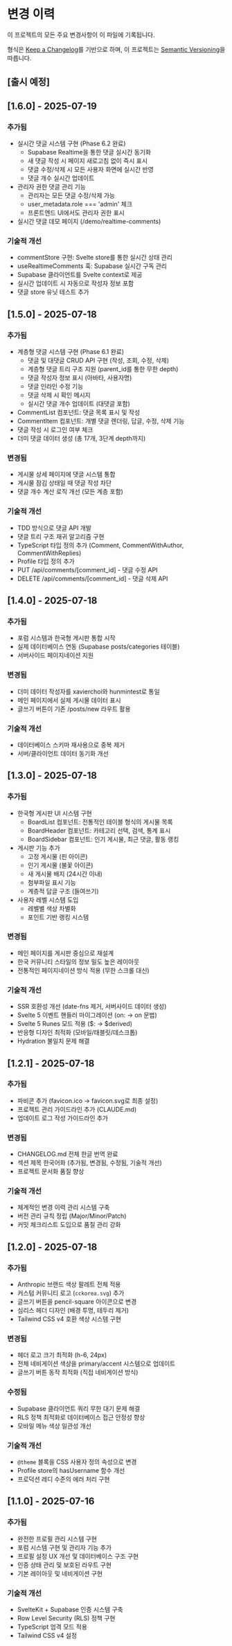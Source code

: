 # 변경 이력

이 프로젝트의 모든 주요 변경사항이 이 파일에 기록됩니다.

형식은 [Keep a Changelog](https://keepachangelog.com/en/1.0.0/)를 기반으로 하며,
이 프로젝트는 [Semantic Versioning](https://semver.org/spec/v2.0.0.html)을 따릅니다.

## [출시 예정]

## [1.6.0] - 2025-07-19

### 추가됨
- 실시간 댓글 시스템 구현 (Phase 6.2 완료)
  - Supabase Realtime을 통한 댓글 실시간 동기화
  - 새 댓글 작성 시 페이지 새로고침 없이 즉시 표시
  - 댓글 수정/삭제 시 모든 사용자 화면에 실시간 반영
  - 댓글 개수 실시간 업데이트
- 관리자 권한 댓글 관리 기능
  - 관리자는 모든 댓글 수정/삭제 가능
  - user_metadata.role === 'admin' 체크
  - 프론트엔드 UI에서도 관리자 권한 표시
- 실시간 댓글 데모 페이지 (/demo/realtime-comments)

### 기술적 개선
- commentStore 구현: Svelte store를 통한 실시간 상태 관리
- useRealtimeComments 훅: Supabase 실시간 구독 관리
- Supabase 클라이언트를 Svelte context로 제공
- 실시간 업데이트 시 자동으로 작성자 정보 포함
- 댓글 store 유닛 테스트 추가

## [1.5.0] - 2025-07-18

### 추가됨
- 계층형 댓글 시스템 구현 (Phase 6.1 완료)
  - 댓글 및 대댓글 CRUD API 구현 (작성, 조회, 수정, 삭제)
  - 계층형 댓글 트리 구조 지원 (parent_id를 통한 무한 depth)
  - 댓글 작성자 정보 표시 (아바타, 사용자명)
  - 댓글 인라인 수정 기능
  - 댓글 삭제 시 확인 메시지
  - 실시간 댓글 개수 업데이트 (대댓글 포함)
- CommentList 컴포넌트: 댓글 목록 표시 및 작성
- CommentItem 컴포넌트: 개별 댓글 렌더링, 답글, 수정, 삭제 기능
- 댓글 작성 시 로그인 여부 체크
- 더미 댓글 데이터 생성 (총 17개, 3단계 depth까지)

### 변경됨
- 게시물 상세 페이지에 댓글 시스템 통합
- 게시물 잠김 상태일 때 댓글 작성 차단
- 댓글 개수 계산 로직 개선 (모든 계층 포함)

### 기술적 개선
- TDD 방식으로 댓글 API 개발
- 댓글 트리 구조 재귀 알고리즘 구현
- TypeScript 타입 정의 추가 (Comment, CommentWithAuthor, CommentWithReplies)
- Profile 타입 정의 추가
- PUT /api/comments/[comment_id] - 댓글 수정 API
- DELETE /api/comments/[comment_id] - 댓글 삭제 API

## [1.4.0] - 2025-07-18

### 추가됨
- 포럼 시스템과 한국형 게시판 통합 시작
- 실제 데이터베이스 연동 (Supabase posts/categories 테이블)
- 서버사이드 페이지네이션 지원

### 변경됨
- 더미 데이터 작성자를 xavierchoi와 hunmintest로 통일
- 메인 페이지에서 실제 게시물 데이터 표시
- 글쓰기 버튼이 기존 /posts/new 라우트 활용

### 기술적 개선
- 데이터베이스 스키마 재사용으로 중복 제거
- 서버/클라이언트 데이터 동기화 개선

## [1.3.0] - 2025-07-18

### 추가됨
- 한국형 게시판 UI 시스템 구현
  - BoardList 컴포넌트: 전통적인 테이블 형식의 게시물 목록
  - BoardHeader 컴포넌트: 카테고리 선택, 검색, 통계 표시
  - BoardSidebar 컴포넌트: 인기 게시물, 최근 댓글, 활동 랭킹
- 게시판 기능 추가
  - 고정 게시물 (핀 아이콘)
  - 인기 게시물 (불꽃 아이콘)
  - 새 게시물 배지 (24시간 이내)
  - 첨부파일 표시 기능
  - 계층적 답글 구조 (들여쓰기)
- 사용자 레벨 시스템 도입
  - 레벨별 색상 차별화
  - 포인트 기반 랭킹 시스템

### 변경됨
- 메인 페이지를 게시판 중심으로 재설계
- 한국 커뮤니티 스타일의 정보 밀도 높은 레이아웃
- 전통적인 페이지네이션 방식 적용 (무한 스크롤 대신)

### 기술적 개선
- SSR 호환성 개선 (date-fns 제거, 서버사이드 데이터 생성)
- Svelte 5 이벤트 핸들러 마이그레이션 (on: → on 문법)
- Svelte 5 Runes 모드 적용 ($: → $derived)
- 반응형 디자인 최적화 (모바일/태블릿/데스크톱)
- Hydration 불일치 문제 해결

## [1.2.1] - 2025-07-18

### 추가됨
- 파비콘 추가 (favicon.ico → favicon.svg로 최종 설정)
- 프로젝트 관리 가이드라인 추가 (CLAUDE.md)
- 업데이트 로그 작성 가이드라인 추가

### 변경됨
- CHANGELOG.md 전체 한글 번역 완료
- 섹션 제목 한국어화 (추가됨, 변경됨, 수정됨, 기술적 개선)
- 프로젝트 문서화 품질 향상

### 기술적 개선
- 체계적인 변경 이력 관리 시스템 구축
- 버전 관리 규칙 정립 (Major/Minor/Patch)
- 커밋 체크리스트 도입으로 품질 관리 강화

## [1.2.0] - 2025-07-18

### 추가됨
- Anthropic 브랜드 색상 팔레트 전체 적용
- 커스텀 커뮤니티 로고 (`cckorea.svg`) 추가
- 글쓰기 버튼을 pencil-square 아이콘으로 변경
- 심리스 헤더 디자인 (배경 투명, 테두리 제거)
- Tailwind CSS v4 호환 색상 시스템 구현

### 변경됨
- 헤더 로고 크기 최적화 (h-6, 24px)
- 전체 네비게이션 색상을 primary/accent 시스템으로 업데이트
- 글쓰기 버튼 동작 최적화 (직접 네비게이션 방식)

### 수정됨
- Supabase 클라이언트 쿼리 무한 대기 문제 해결
- RLS 정책 최적화로 데이터베이스 접근 안정성 향상
- 모바일 메뉴 색상 일관성 개선

### 기술적 개선
- `@theme` 블록을 CSS 사용자 정의 속성으로 변경
- Profile store의 hasUsername 함수 개선
- 프로덕션 레디 수준의 에러 처리 구현

## [1.1.0] - 2025-07-16

### 추가됨
- 완전한 프로필 관리 시스템 구현
- 포럼 시스템 구현 및 관리자 기능 추가
- 프로필 설정 UX 개선 및 데이터베이스 구조 구현
- 인증 상태 관리 및 보호된 라우트 구현
- 기본 레이아웃 및 네비게이션 구현

### 기술적 개선
- SvelteKit + Supabase 인증 시스템 구축
- Row Level Security (RLS) 정책 구현
- TypeScript 엄격 모드 적용
- Tailwind CSS v4 설정